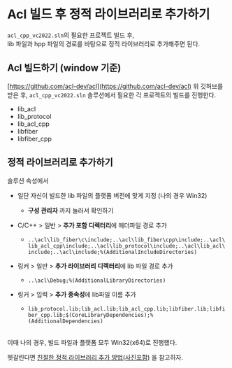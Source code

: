 # Acl 빌드 후 정적 라이브러리로 추가하기

`acl_cpp_vc2022.sln`의 필요한 프로젝트 빌드 후, <br>
lib 파일과 hpp 파일의 경로를 바탕으로 정적 라이브러리로 추가해주면 된다. <br>


## Acl 빌드하기 (window 기준)
[https://github.com/acl-dev/acl](https://github.com/acl-dev/acl)
위 깃허브를 받은 후, `acl_cpp_vc2022.sln` 솔루션에서 필요한 각 프로젝트의 빌드를 진행한다. <br>
* lib_acl
* lib_protocol
* lib_acl_cpp
* libfiber
* libfiber_cpp



## 정적 라이브러리로 추가하기
솔루션 속성에서 
* 일단 자신이 빌드한 lib 파일의 플랫폼 버전에 맞게 지정 (나의 경우 Win32)
  + **구성 관리자** 까지 눌러서 확인하기

* C/C++ > 일반 > **추가 포함 디렉터리**에 헤더파일 경로 추가
  + `..\acl\lib_fiber\c\include;..\acl\lib_fiber\cpp\include;..\acl\lib_acl_cpp\include;..\acl\lib_protocol\include;..\acl\lib_acl\include;..\acl\include;%(AdditionalIncludeDirectories)`


* 링커 > 일반 > **추가 라이브러리 디렉터리**에 lib 파일 경로 추가
  + `..\acl\Debug;%(AdditionalLibraryDirectories)`

* 링커 > 입력 > **추가 종속성**에 lib파일 이름 추가
  + `lib_protocol.lib;lib_acl.lib;lib_acl_cpp.lib;libfiber.lib;libfiber_cpp.lib;$(CoreLibraryDependencies);%(AdditionalDependencies)`


<br>
이때 나의 경우, 빌드 파일과 플랫폼 모두 Win32(x64)로 진행했다. <br>


헷갈린다면 [친절한 정적 라이브러리 추가 방법(사진포함)](./HowToAddCPPStaticLibrary.md) 을 참고하자.
